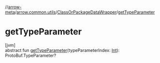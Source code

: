 //[arrow-meta](../../../index.md)/[arrow.common.utils](../index.md)/[ClassOrPackageDataWrapper](index.md)/[getTypeParameter](get-type-parameter.md)

# getTypeParameter

[jvm]\
abstract fun [getTypeParameter](get-type-parameter.md)(typeParameterIndex: [Int](https://kotlinlang.org/api/latest/jvm/stdlib/kotlin/-int/index.html)): ProtoBuf.TypeParameter?

